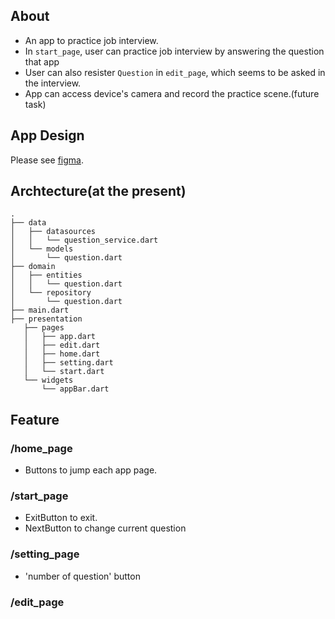 ## About
* An app to practice job interview.
* In `start_page`, user can practice job interview by answering the question that app 
* User can also resister `Question` in `edit_page`, which seems to be asked in the interview.
* App can access device's camera and record the practice scene.(future task)  

## App Design
Please see [figma](https://www.figma.com/file/WbtYeobvJ4Pe2acxgKNkkL/Figma-Basics?node-id=0%3A286).  

## Archtecture(at the present)
```
.
├── data
│   ├── datasources
│   │   └── question_service.dart
│   └── models
│       └── question.dart
├── domain
│   ├── entities
│   │   └── question.dart
│   └── repository
│       └── question.dart
├── main.dart
├── presentation
   ├── pages
   │   ├── app.dart
   │   ├── edit.dart
   │   ├── home.dart
   │   ├── setting.dart
   │   └── start.dart
   └── widgets
       └── appBar.dart
```

## Feature

### /home_page
- Buttons to jump each app page.  
### /start_page
- ExitButton to exit.
- NextButton to change current question  
### /setting_page
- 'number of question' button
### /edit_page



